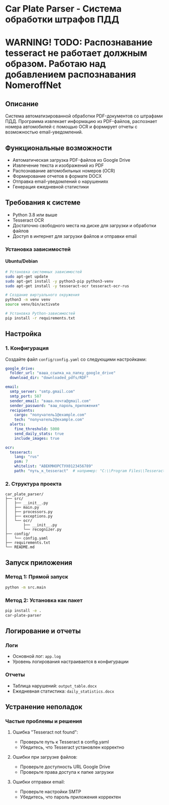 # Car Plate Parser - Система обработки штрафов ПДД

# WARNING! TODO: Распознавание tesseract не работает должным образом. Работаю над добавлением распознавания NomeroffNet  


## Описание
Система автоматизированной обработки PDF-документов со штрафами ПДД. Программа извлекает информацию из PDF-файлов, распознает номера автомобилей с помощью OCR и формирует отчеты с возможностью email-уведомлений.

## Функциональные возможности
- Автоматическая загрузка PDF-файлов из Google Drive
- Извлечение текста и изображений из PDF
- Распознавание автомобильных номеров (OCR)
- Формирование отчетов в формате DOCX
- Отправка email-уведомлений о нарушениях
- Генерация ежедневной статистики

## Требования к системе
- Python 3.8 или выше
- Tesseract OCR
- Достаточно свободного места на диске для загрузки и обработки файлов
- Доступ в интернет для загрузки файлов и отправки email

### Установка зависимостей

#### Ubuntu/Debian
```bash
# Установка системных зависимостей
sudo apt-get update
sudo apt-get install -y python3-pip python3-venv
sudo apt-get install -y tesseract-ocr tesseract-ocr-rus

# Создание виртуального окружения
python3 -m venv venv
source venv/bin/activate

# Установка Python-зависимостей
pip install -r requirements.txt
```
## Настройка

### 1. Конфигурация
Создайте файл `config/config.yaml` со следующими настройками:

```yaml
google_drive:
  folder_url: "ваша_ссылка_на_папку_google_drive"
  download_dir: "downloaded_pdfs/RDF"

email:
  smtp_server: "smtp.gmail.com"
  smtp_port: 587
  sender_email: "ваша.почта@gmail.com"
  sender_password: "ваш_пароль_приложения"
  recipients:
    cargo: "получатель1@example.com"
    tech: "получатель2@example.com"
  alerts:
    fine_threshold: 5000
    send_daily_stats: true
    include_images: true

ocr:
  tesseract:
    lang: "rus"
    psm: 7
    whitelist: "АВЕКМНОРСТУХ0123456789"
    path: "путь_к_tesseract"  # например: "C:\\Program Files\\Tesseract-OCR\\tesseract.exe"
```

### 2. Структура проекта
```
car_plate_parser/
├── src/
│   ├── __init__.py
│   ├── main.py
│   ├── processors.py
│   ├── exceptions.py
│   └── ocr/
│       ├── __init__.py
│       └── recognizer.py
├── config/
│   └── config.yaml
├── requirements.txt
└── README.md
```

## Запуск приложения

### Метод 1: Прямой запуск
```bash
python -m src.main
```

### Метод 2: Установка как пакет
```bash
pip install -e .
car-plate-parser
```

## Логирование и отчеты

### Логи
- Основной лог: `app.log`
- Уровень логирования настраивается в конфигурации

### Отчеты
- Таблица нарушений: `output_table.docx`
- Ежедневная статистика: `daily_statistics.docx`

## Устранение неполадок

### Частые проблемы и решения

1. Ошибка "Tesseract not found":
   - Проверьте путь к Tesseract в config.yaml
   - Убедитесь, что Tesseract установлен корректно

2. Ошибки при загрузке файлов:
   - Проверьте доступность URL Google Drive
   - Проверьте права доступа к папке загрузки

3. Ошибки отправки email:
   - Проверьте настройки SMTP
   - Убедитесь, что пароль приложения корректен
